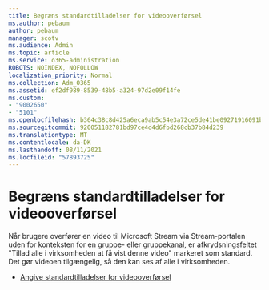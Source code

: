 ```yaml
---
title: Begræns standardtilladelser for videooverførsel
ms.author: pebaum
author: pebaum
manager: scotv
ms.audience: Admin
ms.topic: article
ms.service: o365-administration
ROBOTS: NOINDEX, NOFOLLOW
localization_priority: Normal
ms.collection: Adm_O365
ms.assetid: ef2df989-8539-48b5-a324-97d2e09f14fe
ms.custom:
- "9002650"
- "5101"
ms.openlocfilehash: b364c38c8d425a6eca9ab5c54e3a72ce5de41be09271916091b636b377c1c9be
ms.sourcegitcommit: 920051182781bd97ce4d4d6fbd268cb37b84d239
ms.translationtype: MT
ms.contentlocale: da-DK
ms.lasthandoff: 08/11/2021
ms.locfileid: "57893725"
---
```

# <a name="restrict-default-video-upload-permissions"></a>Begræns standardtilladelser for videooverførsel

Når brugere overfører en video til Microsoft Stream via Stream-portalen uden for konteksten for en gruppe- eller gruppekanal, er afkrydsningsfeltet "Tillad alle i virksomheden at få vist denne video" markeret som standard. Det gør videoen tilgængelig, så den kan ses af alle i virksomheden.

- [Angive standardtilladelser for videooverførsel](https://docs.microsoft.com/stream/default-video-permissions)
